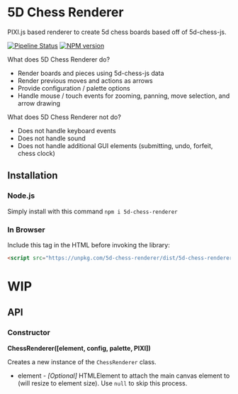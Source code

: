 # 5D Chess Renderer

PIXI.js based renderer to create 5d chess boards based off of 5d-chess-js.

[![Pipeline Status](https://gitlab.com/alexbay218/5d-chess-renderer/badges/master/pipeline.svg)](https://gitlab.com/%{project_path}/-/commits/master)
[![NPM version](https://img.shields.io/npm/v/5d-chess-renderer.svg)](https://www.npmjs.com/package/5d-chess-renderer)

What does 5D Chess Renderer do?
 - Render boards and pieces using 5d-chess-js data
 - Render previous moves and actions as arrows
 - Provide configuration / palette options
 - Handle mouse / touch events for zooming, panning, move selection, and arrow drawing

What does 5D Chess Renderer not do?
 - Does not handle keyboard events
 - Does not handle sound
 - Does not handle additional GUI elements (submitting, undo, forfeit, chess clock)

## Installation

### Node.js

Simply install with this command `npm i 5d-chess-renderer`

### In Browser

Include this tag in the HTML before invoking the library:
``` html
<script src="https://unpkg.com/5d-chess-renderer/dist/5d-chess-renderer.js"></script>
```

# WIP

## API

### Constructor

**ChessRenderer([element, config, palette, PIXI])**

Creates a new instance of the `ChessRenderer` class.

  - element - *[Optional]* HTMLElement to attach the main canvas element to (will resize to element size). Use `null` to skip this process.